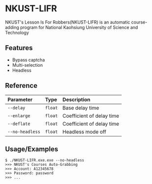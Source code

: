
# NKUST-LIFR

NKUST's Lesson Is For Robbers(NKUST-LIFR) is an automatic course-adding program for National Kaohsiung University of Science and Technology


## Features

- Bypass captcha
- Multi-selection
- Headless


## Reference

| Parameter | Type     | Description                |
| :-------- | :------- | :------------------------- |
| `--delay` | `float` | Base delay time |
| `--enlarge` | `float` | Coefficient of delay time |
| `--deflate` | `float` | Coefficient of delay time |
| `--no-headless` | `float` | Headless mode off |

## Usage/Examples

```batch
$ ./NKUST-LIFR.exe.exe --no-headless
>>> NKUST's Courses Auto-Grabbing
>>> Account: A12345678
>>> Password: password
>>> ...
```
